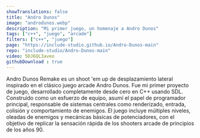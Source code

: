 ```yaml
---
showTranslations: false
title: "Andro Dunos"
image: "androdunos.webp"
description: "Mi primer juego, un homenaje a Andro Dunos"
tags: ["c++", "juego", "arcade"]
filters: ["c++", "juego"]
page: "https://include-studio.github.io/Andro-Dunos-main"
repo: "include-studio/Andro-Dunos-main"
video: 5DJ6QL3aveo
githubDownload : true
---
```

Andro Dunos Remake es un shoot 'em up de desplazamiento lateral inspirado en el clásico juego arcade Andro Dunos. Fue mi primer proyecto de juego, desarrollado completamente desde cero en C++ usando SDL. Construido como un esfuerzo de equipo, asumí el papel de programador principal, responsable de sistemas centrales como renderizado, entrada, colisión y comportamiento de enemigos. El juego incluye múltiples niveles, oleadas de enemigos y mecánicas básicas de potenciadores, con el objetivo de replicar la sensación rápida de los shooters arcade de principios de los años 90.

